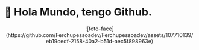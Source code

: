 # :wave: Hola Mundo, tengo Github.
<div align="center">   
  ![foto-face](https://github.com/Ferchupessoadev/Ferchupessoadev/assets/107710139/eb19cedf-2158-40a2-b51d-aec5f898963e)

</div>


